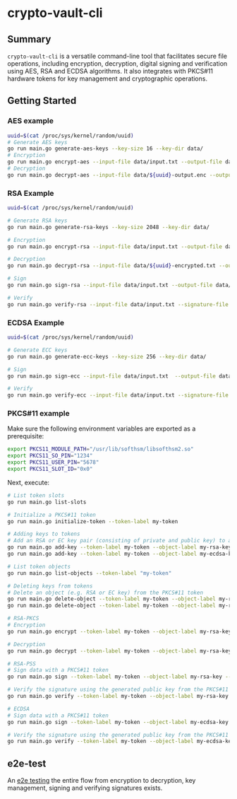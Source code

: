# crypto-vault-cli

## Summary

`crypto-vault-cli` is a versatile command-line tool that facilitates secure file operations, including encryption, decryption, digital signing and verification using AES, RSA and ECDSA algorithms. It also integrates with PKCS#11 hardware tokens for key management and cryptographic operations.

## Getting Started

### AES example

```sh
uuid=$(cat /proc/sys/kernel/random/uuid)
# Generate AES keys
go run main.go generate-aes-keys --key-size 16 --key-dir data/
# Encryption
go run main.go encrypt-aes --input-file data/input.txt --output-file data/${uuid}-output.enc --symmetric-key <your generated symmetric key>
# Decryption
go run main.go decrypt-aes --input-file data/${uuid}-output.enc --output-file data/${uuid}-decrypted.txt --symmetric-key <your generated symmetric key>
```

### RSA Example

```sh
uuid=$(cat /proc/sys/kernel/random/uuid)

# Generate RSA keys
go run main.go generate-rsa-keys --key-size 2048 --key-dir data/

# Encryption
go run main.go encrypt-rsa --input-file data/input.txt --output-file data/${uuid}-encrypted.txt --public-key <your generated public key>

# Decryption
go run main.go decrypt-rsa --input-file data/${uuid}-encrypted.txt --output-file data/${uuid}-decrypted.txt --private-key <your generated private key>

# Sign
go run main.go sign-rsa --input-file data/input.txt --output-file data/${uuid}-signature.bin --private-key <your generated private key>

# Verify
go run main.go verify-rsa --input-file data/input.txt --signature-file data/${uuid}-signature.bin --public-key <your generated public key>
```

### ECDSA Example

```sh
uuid=$(cat /proc/sys/kernel/random/uuid)

# Generate ECC keys
go run main.go generate-ecc-keys --key-size 256 --key-dir data/

# Sign
go run main.go sign-ecc --input-file data/input.txt  --output-file data/${uuid}-signature.bin --private-key <your generated private key>

# Verify
go run main.go verify-ecc --input-file data/input.txt --signature-file data/${uuid}-signature.bin --public-key <your generated public key>
```

### PKCS#11 example

Make sure the following environment variables are exported as a prerequisite:

```sh
export PKCS11_MODULE_PATH="/usr/lib/softhsm/libsofthsm2.so"
export PKCS11_SO_PIN="1234"
export PKCS11_USER_PIN="5678"
export PKCS11_SLOT_ID="0x0"
```

Next, execute:

```sh
# List token slots
go run main.go list-slots

# Initialize a PKCS#11 token
go run main.go initialize-token --token-label my-token

# Adding keys to tokens
# Add an RSA or EC key pair (consisting of private and public key) to a PKCS#11 token
go run main.go add-key --token-label my-token --object-label my-rsa-key --key-type RSA --key-size 2048
go run main.go add-key --token-label my-token --object-label my-ecdsa-key --key-type ECDSA --key-size 256

# List token objects
go run main.go list-objects --token-label "my-token"

# Deleting keys from tokens
# Delete an object (e.g. RSA or EC key) from the PKCS#11 token
go run main.go delete-object --token-label my-token --object-label my-rsa-key --object-type pubkey
go run main.go delete-object --token-label my-token --object-label my-rsa-key --object-type privkey

# RSA-PKCS
# Encryption
go run main.go encrypt --token-label my-token --object-label my-rsa-key --key-type RSA --input-file data/input.txt --output-file data/encrypted-output.enc

# Decryption
go run main.go decrypt --token-label my-token --object-label my-rsa-key --key-type RSA --input-file data/encrypted-output.enc --output-file data/decrypted-output.txt

# RSA-PSS
# Sign data with a PKCS#11 token
go run main.go sign --token-label my-token --object-label my-rsa-key --key-type RSA --data-file data/input.txt --signature-file data/signature.sig

# Verify the signature using the generated public key from the PKCS#11 token
go run main.go verify --token-label my-token --object-label my-rsa-key --key-type RSA --data-file data/input.txt --signature-file data/signature.sig

# ECDSA
# Sign data with a PKCS#11 token
go run main.go sign --token-label my-token --object-label my-ecdsa-key --key-type ECDSA --data-file data/input.txt --signature-file data/signature.sig

# Verify the signature using the generated public key from the PKCS#11 token
go run main.go verify --token-label my-token --object-label my-ecdsa-key --key-type ECDSA --data-file data/input.txt --signature-file data/signature.sig
```

## e2e-test

An [e2e testing](../../test/e2e/e2e_test.go) the entire flow from encryption to decryption, key management, signing and verifying signatures exists.
